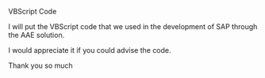 VBScript Code

I will put the VBScript code that we used in the development of SAP through the AAE solution.

I would appreciate it if you could advise the code.

Thank you so much

